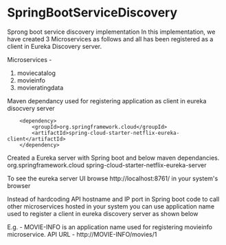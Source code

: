 # SpringBootServiceDiscovery
Sprong boot service discovery implementation
In this implementation, we have created 3 Microservices as follows and all has been registered as a client in Eureka Discovery server.

Microservices - 
1) moviecatalog
2) movieinfo
3) movieratingdata

Maven dependancy used for registering application as client in eureka disocvery server

		<dependency>
			<groupId>org.springframework.cloud</groupId>
			<artifactId>spring-cloud-starter-netflix-eureka-client</artifactId>
		</dependency>
    
Created a Eureka server with Spring boot and below maven dependancies.
		<dependency>
			<groupId>org.springframework.cloud</groupId>
			<artifactId>spring-cloud-starter-netflix-eureka-server</artifactId>
		</dependency>

To see the eureka server UI browse http://localhost:8761/ in your system's browser

Instead of hardcoding API hostname and IP port in Spring boot code to call other microservices hosted in your system 
you can use application name used to register a client in eureka discovery server as shown below

E.g. - MOVIE-INFO is an application name used for registering movieinfo microservice.
API URL - http://MOVIE-INFO/movies/1


